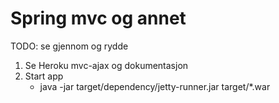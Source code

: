 <h1>Spring mvc og annet</h1>

TODO: se gjennom og rydde

1. Se Heroku mvc-ajax og dokumentasjon
2. Start app
	* java -jar target/dependency/jetty-runner.jar target/*.war
